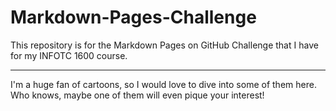 # Markdown-Pages-Challenge
This repository is for the Markdown Pages on GitHub Challenge that I have for my INFOTC 1600 course.

---

I'm a huge fan of cartoons, so I would love to dive into some of them here. Who knows, maybe one of them will even pique your interest!
